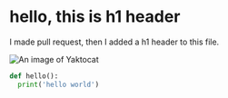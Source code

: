 # hello, this is h1 header

I made pull request, then I added a h1 header to this file.

![An image of Yaktocat](https://octodex.github.com/images/yaktocat.png)

```python
def hello():
  print('hello world')
```
